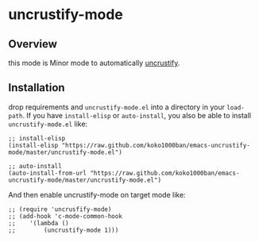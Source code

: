 uncrustify-mode
================

Overview
--------
 this mode is Minor mode to automatically [uncrustify](http://uncrustify.sourceforge.net/).
 
Installation
------------
 drop requirements and `uncrustify-mode.el` into a directory in your `load-path`. If you have `install-elisp` or `auto-install`, you also be able to install
`uncrustify-mode.el` like:

	;; install-elisp
    (install-elisp "https://raw.github.com/koko1000ban/emacs-uncrustify-mode/master/uncrustify-mode.el")

    ;; auto-install
    (auto-install-from-url "https://raw.github.com/koko1000ban/emacs-uncrustify-mode/master/uncrustify-mode.el")

And then enable uncrustify-mode on target mode like:

    ;; (require 'uncrusfify-mode)
	;; (add-hook 'c-mode-common-hook 
	;;    '(lambda ()
	;;        (uncrustify-mode 1)))
